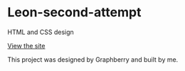 # Leon-second-attempt
HTML and CSS design

[View the site](https://khql3d.github.io/Leon-second-attempt/)

This project was designed by Graphberry and built by me.
